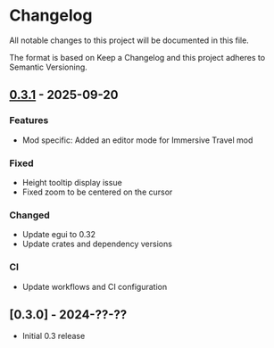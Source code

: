 # Changelog

All notable changes to this project will be documented in this file.

The format is based on Keep a Changelog and this project adheres to Semantic Versioning.

## [0.3.1] - 2025-09-20

### Features

- Mod specific: Added an editor mode for Immersive Travel mod

### Fixed

- Height tooltip display issue
- Fixed zoom to be centered on the cursor

### Changed

- Update egui to 0.32
- Update crates and dependency versions

### CI

- Update workflows and CI configuration

## [0.3.0] - 2024-??-??

- Initial 0.3 release

[0.3.1]: https://github.com/rfuzzo/tes3map/compare/v0.3.0...HEAD
